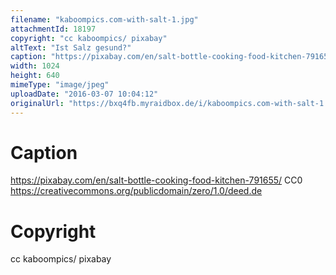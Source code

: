 ```yaml
---
filename: "kaboompics.com-with-salt-1.jpg"
attachmentId: 18197
copyright: "cc kaboompics/ pixabay"
altText: "Ist Salz gesund?"
caption: "https://pixabay.com/en/salt-bottle-cooking-food-kitchen-791655/\nCC0\nhttps://creativecommons.org/publicdomain/zero/1.0/deed.de"
width: 1024
height: 640
mimeType: "image/jpeg"
uploadDate: "2016-03-07 10:04:12"
originalUrl: "https://bxq4fb.myraidbox.de/i/kaboompics.com-with-salt-1.jpg"
---
```


# Caption

https://pixabay.com/en/salt-bottle-cooking-food-kitchen-791655/
CC0
https://creativecommons.org/publicdomain/zero/1.0/deed.de

# Copyright

cc kaboompics/ pixabay
